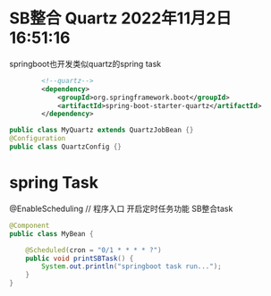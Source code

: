 # SB整合 Quartz 2022年11月2日16:51:16
springboot也开发类似quartz的spring task

```xml
        <!--quartz-->
        <dependency>
            <groupId>org.springframework.boot</groupId>
            <artifactId>spring-boot-starter-quartz</artifactId>
        </dependency>
```
```java
public class MyQuartz extends QuartzJobBean {}
@Configuration
public class QuartzConfig {}
```


# spring Task 
@EnableScheduling // 程序入口 开启定时任务功能 SB整合task
```java
@Component
public class MyBean {

    @Scheduled(cron = "0/1 * * * * ?")
    public void printSBTask() {
        System.out.println("springboot task run...");
    }
}
```
